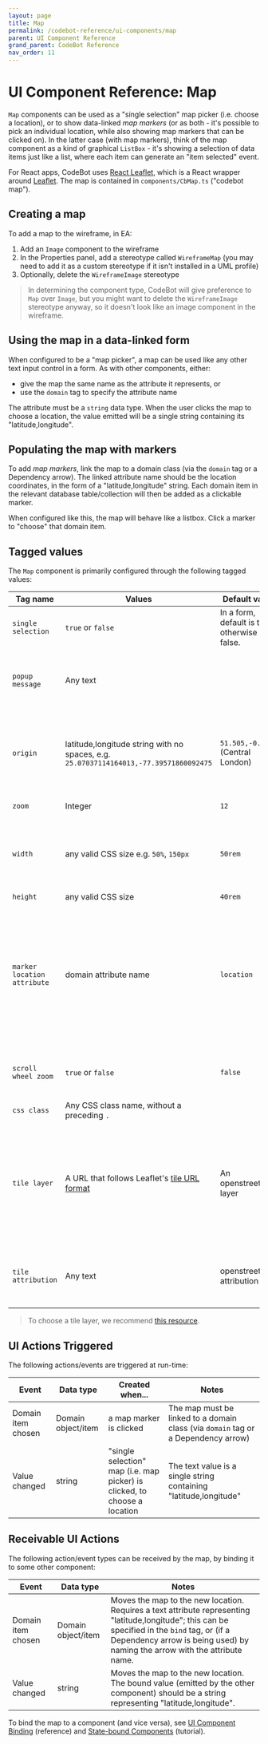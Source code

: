 ```yaml
---
layout: page
title: Map
permalink: /codebot-reference/ui-components/map
parent: UI Component Reference
grand_parent: CodeBot Reference
nav_order: 11
---
```


# UI Component Reference: Map

`Map` components can be used as a "single selection" map picker (i.e. choose a location), or to show data-linked *map markers* (or as both - it's possible to pick an individual location, while also showing map markers that can be clicked on). In the latter case (with map markers), think of the map component as a kind of graphical `ListBox` - it's showing a selection of data items just like a list, where each item can generate an "item selected" event.

For React apps, CodeBot uses [React Leaflet](https://react-leaflet.js.org/), which is a React wrapper around [Leaflet](https://leafletjs.com/). The map is contained in `components/CbMap.ts` ("codebot map").

## Creating a map

To add a map to the wireframe, in EA:

1. Add an `Image` component to the wireframe
2. In the Properties panel, add a stereotype called `WireframeMap` (you may need to add it as a custom stereotype if it isn't installed in a UML profile)
3. Optionally, delete the `WireframeImage` stereotype

> In determining the component type, CodeBot will give preference to `Map` over `Image`, but you might want to delete the `WireframeImage` stereotype anyway, so it doesn't look like an image component in the wireframe.


## Using the map in a data-linked form

When configured to be a "map picker", a map can be used like any other text input control in a form. As with other components, either:

* give the map the same name as the attribute it represents, or
* use the `domain` tag to specify the attribute name

The attribute must be a `string` data type. When the user clicks the map to choose a location, the value emitted will be a single string containing its "latitude,longitude".

## Populating the map with markers

To add *map markers*, link the map to a domain class (via the `domain` tag or a Dependency arrow). The linked attribute name should be the location coordinates, in the form of a "latitude,longitude" string. Each domain item in the relevant database table/collection will then be added as a clickable marker.

When configured like this, the map will behave like a listbox. Click a marker to "choose" that domain item.


## Tagged values

The `Map` component is primarily configured through the following tagged values:

| Tag name      | Values            | Default value | Notes                          |
| ------------- | ----------------- | ------------- | ------------------------------ |
| `single selection` | `true` or `false` | In a form, default is true, otherwise false. | If true, this is a map picker where you select a single location. |
| `popup message`    | Any text |         | If this is a map picker, an optional message to display in a popup when you click the selection marker. |
| `origin`           | latitude,longitude string with no spaces, e.g. `25.07037114164013,-77.39571860092475` | `51.505,-0.09` (Central London) | The map's default location, if no other location is given (e.g. data-linked, or reacting to the value in some other component). |
| `zoom`             | Integer  | `12`         | The initial zoom level |
| `width`            | any valid CSS size e.g. `50%`, `150px`  | `50rem` | Leaflet needs the component size to be set when it's created, so width and height tags are provided to enable that. |
| `height`           | any valid CSS size      | `40rem`  | |
| `marker location attribute` | domain attribute name | `location`  | When the map is linked to a domain class (to display multiple map markers), this is the attribute on the linked domain class containing the "latitude,longitude" string value. The marker will be placed at this location. |
| `scroll wheel zoom` | `true` or `false` | `false` | Whether the map can be zoomed in or out with the mouse scroll-wheel. |
| `css class`        | Any CSS class name, without a preceding `.`  |  | |
| `tile layer`       | A URL that follows Leaflet's [tile URL format](https://leafletjs.com/reference-1.7.1.html#tilelayer) | An openstreetmap layer  | In addition to "everyday" street maps, Leaflet can be extended with third-party tile layers, e.g. satellite or topological views. This tag allows you to specify the main tile layer for the map. |
| `tile attribution` | Any text  | openstreetmap attribution | Attribution text that accompanies the tile layer. This text appears at the bottom-right of the map. |

> To choose a tile layer, we recommend [this resource](https://leaflet-extras.github.io/leaflet-providers/preview/).

## UI Actions Triggered

The following actions/events are triggered at run-time:

| Event       | Data type          | Created when...    | Notes    |
| ----------- | ------------------ | ------------------ | -------- |
| Domain item chosen | Domain object/item | a map marker is clicked | The map must be linked to a domain class (via `domain` tag or a Dependency arrow) |
| Value changed | string  | "single selection" map (i.e. map picker) is clicked, to choose a location | The text value is a single string containing "latitude,longitude"  |

## Receivable UI Actions

The following action/event types can be received by the map, by binding it to some other component:

| Event               | Data type          | Notes    |
| ------------------- | ------------------ | -------- |
| Domain item chosen  | Domain object/item | Moves the map to the new location. Requires a text attribute representing "latitude,longitude"; this can be specified in the `bind` tag, or (if a Dependency arrow is being used) by naming the arrow with the attribute name. |
| Value changed  | string | Moves the map to the new location. The bound value (emitted by the other component) should be a string representing "latitude,longitude". |


To bind the map to a component (and vice versa), see [UI Component Binding](../ui-component-binding) (reference) and [State-bound Components](../../codegen-process-guide/UX/state-bound-components) (tutorial).
